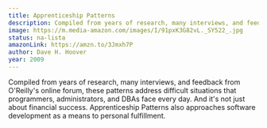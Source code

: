 ```yaml
---
title: Apprenticeship Patterns
description: Compiled from years of research, many interviews, and feedback from O'Reilly's online forum, these patterns address difficult situations that programmers, administrators, and DBAs face every day.
image: https://m.media-amazon.com/images/I/91pxK3G82vL._SY522_.jpg
status: na-lista
amazonLink: https://amzn.to/3Jmxh7P
author: Dave H. Hoover
year: 2009
---
```


Compiled from years of research, many interviews, and feedback from O'Reilly's online forum, these patterns address difficult situations that programmers, administrators, and DBAs face every day. And it's not just about financial success. Apprenticeship Patterns also approaches software development as a means to personal fulfillment.